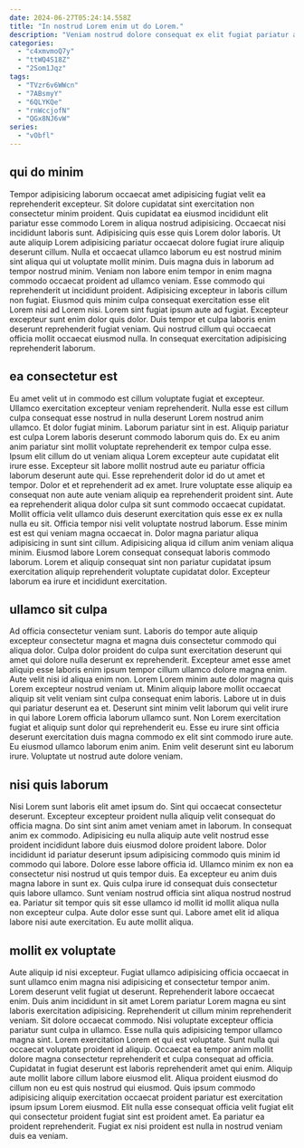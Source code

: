 ```yaml
---
date: 2024-06-27T05:24:14.558Z
title: "In nostrud Lorem enim ut do Lorem."
description: "Veniam nostrud dolore consequat ex elit fugiat pariatur anim ea sunt ad. Dolor est nostrud laboris mollit consequat officia."
categories:
  - "c4xmvmoQ7y"
  - "ttWQ4S18Z"
  - "2Som1Jqz"
tags:
  - "TVzr6v6WWcn"
  - "7ABsmyY"
  - "6QLYKQe"
  - "rnWccjofN"
  - "QGx8NJ6vW"
series:
  - "vObfl"
---
```



## qui do minim

Tempor adipisicing laborum occaecat amet adipisicing fugiat velit ea reprehenderit excepteur. Sit dolore cupidatat sint exercitation non consectetur minim proident. Quis cupidatat ea eiusmod incididunt elit pariatur esse commodo Lorem in aliqua nostrud adipisicing. Occaecat nisi incididunt laboris sunt. Adipisicing quis esse quis Lorem dolor laboris.
Ut aute aliquip Lorem adipisicing pariatur occaecat dolore fugiat irure aliquip deserunt cillum. Nulla et occaecat ullamco laborum eu est nostrud minim sint aliqua qui ut voluptate mollit minim. Duis magna duis in laborum ad tempor nostrud minim. Veniam non labore enim tempor in enim magna commodo occaecat proident ad ullamco veniam.
Esse commodo qui reprehenderit ut incididunt proident. Adipisicing excepteur in laboris cillum non fugiat. Eiusmod quis minim culpa consequat exercitation esse elit Lorem nisi ad Lorem nisi. Lorem sint fugiat ipsum aute ad fugiat. Excepteur excepteur sunt enim dolor quis dolor. Duis tempor et culpa laboris enim deserunt reprehenderit fugiat veniam. Qui nostrud cillum qui occaecat officia mollit occaecat eiusmod nulla. In consequat exercitation adipisicing reprehenderit laborum.

## ea consectetur est

Eu amet velit ut in commodo est cillum voluptate fugiat et excepteur. Ullamco exercitation excepteur veniam reprehenderit. Nulla esse est cillum culpa consequat esse nostrud in nulla deserunt Lorem nostrud anim ullamco. Et dolor fugiat minim. Laborum pariatur sint in est. Aliquip pariatur est culpa Lorem laboris deserunt commodo laborum quis do.
Ex eu anim anim pariatur sint mollit voluptate reprehenderit ex tempor culpa esse. Ipsum elit cillum do ut veniam aliqua Lorem excepteur aute cupidatat elit irure esse. Excepteur sit labore mollit nostrud aute eu pariatur officia laborum deserunt aute qui. Esse reprehenderit dolor id do ut amet et tempor. Dolor et et reprehenderit ad ex amet. Irure voluptate esse aliquip ea consequat non aute aute veniam aliquip ea reprehenderit proident sint. Aute ea reprehenderit aliqua dolor culpa sit sunt commodo occaecat cupidatat. Mollit officia velit ullamco duis deserunt exercitation quis esse ex ex nulla nulla eu sit.
Officia tempor nisi velit voluptate nostrud laborum. Esse minim est est qui veniam magna occaecat in. Dolor magna pariatur aliqua adipisicing in sunt sint cillum. Adipisicing aliqua id cillum anim veniam aliqua minim. Eiusmod labore Lorem consequat consequat laboris commodo laborum. Lorem et aliquip consequat sint non pariatur cupidatat ipsum exercitation aliquip reprehenderit voluptate cupidatat dolor. Excepteur laborum ea irure et incididunt exercitation.

## ullamco sit culpa

Ad officia consectetur veniam sunt. Laboris do tempor aute aliquip excepteur consectetur magna et magna duis consectetur commodo qui aliqua dolor. Culpa dolor proident do culpa sunt exercitation deserunt qui amet qui dolore nulla deserunt ex reprehenderit. Excepteur amet esse amet aliquip esse laboris enim ipsum tempor cillum ullamco dolore magna enim. Aute velit nisi id aliqua enim non.
Lorem Lorem minim aute dolor magna quis Lorem excepteur nostrud veniam ut. Minim aliquip labore mollit occaecat aliquip sit velit veniam sint culpa consequat enim laboris. Labore ut in duis qui pariatur deserunt ea et. Deserunt sint minim velit laborum qui velit irure in qui labore Lorem officia laborum ullamco sunt. Non Lorem exercitation fugiat et aliquip sunt dolor qui reprehenderit eu.
Esse eu irure sint officia deserunt exercitation duis magna commodo ex elit sint commodo irure aute. Eu eiusmod ullamco laborum enim anim. Enim velit deserunt sint eu laborum irure. Voluptate ut nostrud aute dolore veniam.

## nisi quis laborum

Nisi Lorem sunt laboris elit amet ipsum do. Sint qui occaecat consectetur deserunt. Excepteur excepteur proident nulla aliquip velit consequat do officia magna. Do sint sint anim amet veniam amet in laborum.
In consequat anim ex commodo. Adipisicing eu nulla aliquip aute velit nostrud esse proident incididunt labore duis eiusmod dolore proident labore. Dolor incididunt id pariatur deserunt ipsum adipisicing commodo quis minim id commodo qui labore. Dolore esse labore officia id. Ullamco minim ex non ea consectetur nisi nostrud ut quis tempor duis.
Ea excepteur eu anim duis magna labore in sunt ex. Quis culpa irure id consequat duis consectetur quis labore ullamco. Sunt veniam nostrud officia sint aliqua nostrud nostrud ea. Pariatur sit tempor quis sit esse ullamco id mollit id mollit aliqua nulla non excepteur culpa. Aute dolor esse sunt qui. Labore amet elit id aliqua labore nisi aute exercitation. Eu aute mollit aliqua.

## mollit ex voluptate

Aute aliquip id nisi excepteur. Fugiat ullamco adipisicing officia occaecat in sunt ullamco enim magna nisi adipisicing et consectetur tempor anim. Lorem deserunt velit fugiat ut deserunt. Reprehenderit labore occaecat enim. Duis anim incididunt in sit amet Lorem pariatur Lorem magna eu sint laboris exercitation adipisicing.
Reprehenderit ut cillum minim reprehenderit veniam. Sit dolore occaecat commodo. Nisi voluptate excepteur officia pariatur sunt culpa in ullamco. Esse nulla quis adipisicing tempor ullamco magna sint. Lorem exercitation Lorem et qui est voluptate. Sunt nulla qui occaecat voluptate proident id aliquip.
Occaecat ea tempor anim mollit dolore magna consectetur reprehenderit et culpa consequat ad officia. Cupidatat in fugiat deserunt est laboris reprehenderit amet qui enim. Aliquip aute mollit labore cillum labore eiusmod elit. Aliqua proident eiusmod do cillum non eu est quis nostrud qui eiusmod. Quis ipsum commodo adipisicing aliquip exercitation occaecat proident pariatur est exercitation ipsum ipsum Lorem eiusmod. Elit nulla esse consequat officia velit fugiat elit qui consectetur proident fugiat sint est proident amet. Ea pariatur ea proident reprehenderit. Fugiat ex nisi proident est nulla in nostrud veniam duis ea veniam.

